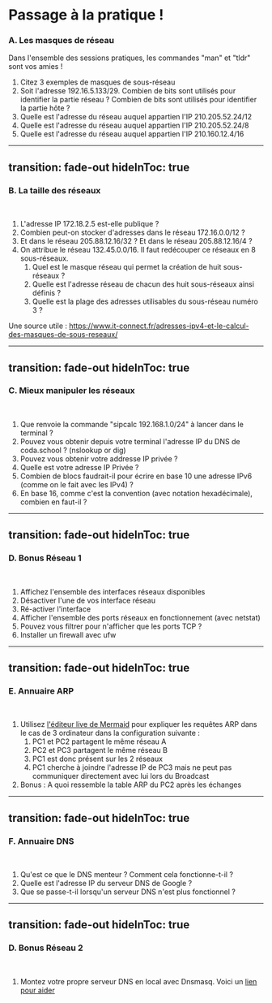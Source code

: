# Passage à la pratique !
### A. Les masques de réseau
<p></p>
<p class="opacity-90 border-1 border-separate p2">Dans l'ensemble des sessions pratiques, les commandes "man" et "tldr" sont vos amies !</p>

1. Citez 3 exemples de masques de sous-réseau
2. Soit l'adresse 192.16.5.133/29. Combien de bits sont utilisés pour identifier la partie réseau ? Combien de bits sont utilisés pour identifier la partie hôte ?
3. Quelle est l'adresse du réseau auquel appartien l'IP 210.205.52.24/12 
4. Quelle est l'adresse du réseau auquel appartien l'IP 210.205.52.24/8 
5. Quelle est l'adresse du réseau auquel appartien l'IP 210.160.12.4/16 

---
transition: fade-out
hideInToc: true
---

### B. La taille des réseaux
<br/>

1. L'adresse IP 172.18.2.5 est-elle publique ?
2. Combien peut-on stocker d'adresses dans le réseau 172.16.0.0/12 ? 
3. Et dans le réseau 205.88.12.16/32 ? Et dans le réseau 205.88.12.16/4 ?
4. On attribue le réseau 132.45.0.0/16. Il faut redécouper ce réseaux en 8 sous-réseaux.
   1. Quel est le masque réseau qui permet la création de huit sous-réseaux ?
   2. Quelle est l'adresse réseau de chacun des huit sous-réseaux ainsi définis ?
   3. Quelle est la plage des adresses utilisables du sous-réseau numéro 3 ?

Une source utile : https://www.it-connect.fr/adresses-ipv4-et-le-calcul-des-masques-de-sous-reseaux/

---
transition: fade-out
hideInToc: true
---

### C. Mieux manipuler les réseaux
<br/>


1. Que renvoie la commande "sipcalc 192.168.1.0/24" à lancer dans le terminal ?
2. Pouvez vous obtenir depuis votre terminal l'adresse IP du DNS de coda.school ? (nslookup or dig)
3. Pouvez vous obtenir votre addresse IP privée ?
4. Quelle est votre adresse IP Privée ?
5. Combien de blocs faudrait-il pour écrire en base 10 une adresse IPv6 (comme on le fait avec les IPv4) ?
6. En base 16, comme c'est la convention (avec notation hexadécimale), combien en faut-il ?

---
transition: fade-out
hideInToc: true
---

### D. Bonus Réseau 1
<br/>

1. Affichez l'ensemble des interfaces réseaux disponibles
2. Désactiver l'une de vos interface réseau
3. Ré-activer l'interface
4. Afficher l'ensemble des ports réseaux en fonctionnement (avec netstat) 
5. Pouvez vous filtrer pour n'afficher que les ports TCP ?
6. Installer un firewall avec ufw


---
transition: fade-out
hideInToc: true
---

### E. Annuaire ARP
<br/>


1. Utilisez [l'éditeur live de Mermaid](https://mermaid-js.github.io/mermaid-live-editor/edit#pako:eNptkd1Kw0AQhV9lnCuFpmS3RXSQlNqCVGhN9U5ysyYTu9Bk6_4IUvouvosv5qalVNG9mj18czgzs8XSVIyEjt8CtyVPtXq1qilaiG9hPIN5Zwv5RPTyiSSY6roOTpsWzm-tUVWpnL840JFJkmxPLYMGBQWKa9kXl1f9tC8LhNHNi82m2rNL1gxfn78AUeDRRiZZtBEE9wwuaNdJXessJ_jh2Enz8YQgTUkIkpIGAxoOKZX_pCeYa8fALZSqXDGMH_NT6uyQOp8t7mD0J0X-EOUz7GHDtlG6itvadlCBfsUNF0ixrLhWYe27IXYRVcGbp4-2RPI2cA_DplL-uFykWq1dVDeqfTbm9OdKe2Pnh4vsD7P7Bh3decA) pour expliquer les requêtes ARP dans le cas de 3 ordinateur dans la configuration suivante : 
   1. PC1 et PC2 partagent le même réseau A
   2. PC2 et PC3 partagent le même réseau B
   3. PC1 est donc présent sur les 2 réseaux
   4. PC1 cherche à joindre l'adresse IP de PC3 mais ne peut pas communiquer directement avec lui lors du Broadcast
5. Bonus : A quoi ressemble la table ARP du PC2 après les échanges

---
transition: fade-out
hideInToc: true
---

### F. Annuaire DNS
<br/>

1. Qu'est ce que le DNS menteur ? Comment cela fonctionne-t-il ?
2. Quelle est l'adresse IP du serveur DNS de Google ?
3. Que se passe-t-il lorsqu'un serveur DNS n'est plus fonctionnel ?
   

---
transition: fade-out
hideInToc: true
---

### D. Bonus Réseau 2
<br/>

1. Montez votre propre serveur DNS en local avec Dnsmasq. Voici un [lien pour aider](https://www.howtogeek.com/devops/how-to-run-your-own-dns-server-on-your-local-network/)